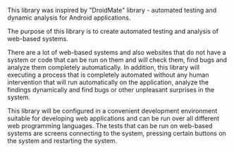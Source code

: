 This library was inspired by "DroidMate" library - automated testing and dynamic analysis for Android applications.

The purpose of this library is to create automated testing and analysis of web-based systems.

There are a lot of web-based systems and also websites that do not have a system or code that can be run on them and will check them, find bugs and analyze them completely automatically.
In addition, this library will executing a process that is completely automated without any human intervention that will run automatically on the application, analyze the findings dynamically and find bugs or other unpleasant surprises in the system.

This library will be configured in a convenient development environment suitable for developing web applications and can be run over all different web programming languages.
The tests that can be run on web-based systems are screens connecting to the system, pressing certain buttons on the system and restarting the system.

